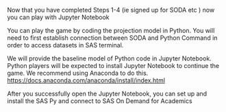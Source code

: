 Now that you have completed Steps 1-4 (ie signed up for SODA etc ) now you can play with Jupyter Notebook 

You can play the game by coding the projection model in Python. You will need to first establish connection between SODA and Python Command in order to access datasets in SAS terminal.

We will provide the baseline model of Python code in Jupyter Notebook. Python players will be expected to install Jupyter Notebook to continue the game. We recommend using Anaconda to do this.  
https://docs.anaconda.com/anaconda/install/index.html

After you successfully open the Jupyter Notebook, you can set up and install the SAS Py and connect to SAS On Demand for Academics 
